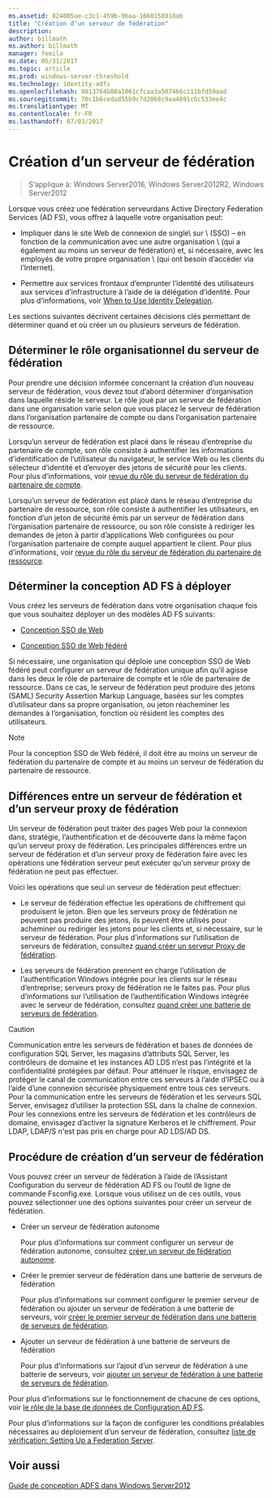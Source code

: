 ```yaml
---
ms.assetid: 824005ae-c3c1-459b-9baa-1660158918ab
title: "Création d’un serveur de fédération"
description: 
author: billmath
ms.author: billmath
manager: femila
ms.date: 05/31/2017
ms.topic: article
ms.prod: windows-server-threshold
ms.technology: identity-adfs
ms.openlocfilehash: 8013764b88a1061cfcaa3a507466c111bfd59aad
ms.sourcegitcommit: 70c1b6cedad55b9c7d2068c9aa4891c6c533ee4c
ms.translationtype: MT
ms.contentlocale: fr-FR
ms.lasthandoff: 07/03/2017
---
```

# <a name="when-to-create-a-federation-server"></a>Création d’un serveur de fédération

>S’applique à: Windows Server2016, Windows Server2012R2, Windows Server2012

Lorsque vous créez une fédération serveurdans Active Directory Federation Services \(AD FS\), vous offrez à laquelle votre organisation peut:  
  
-   Impliquer dans le site Web de connexion de single\ sur \ (SSO\) – en fonction de la communication avec une autre organisation \ (qui a également au moins un serveur de fédération) et, si nécessaire, avec les employés de votre propre organisation \ (qui ont besoin d’accéder via l’Internet).  
  
-   Permettre aux services frontaux d’emprunter l’identité des utilisateurs aux services d’infrastructure à l’aide de la délégation d’identité. Pour plus d’informations, voir [When to Use Identity Delegation](When-to-Use-Identity-Delegation.md).  
  
Les sections suivantes décrivent certaines décisions clés permettant de déterminer quand et où créer un ou plusieurs serveurs de fédération.  
  
## <a name="determine-the-organizational-role-for-the-federation-server"></a>Déterminer le rôle organisationnel du serveur de fédération  
Pour prendre une décision informée concernant la création d’un nouveau serveur de fédération, vous devez tout d’abord déterminer d’organisation dans laquelle réside le serveur. Le rôle joué par un serveur de fédération dans une organisation varie selon que vous placez le serveur de fédération dans l’organisation partenaire de compte ou dans l’organisation partenaire de ressource.  
  
Lorsqu’un serveur de fédération est placé dans le réseau d’entreprise du partenaire de compte, son rôle consiste à authentifier les informations d’identification de l’utilisateur du navigateur, le service Web ou les clients du sélecteur d’identité et d’envoyer des jetons de sécurité pour les clients. Pour plus d’informations, voir [revue du rôle du serveur de fédération du partenaire de compte](Review-the-Role-of-the-Federation-Server-in-the-Account-Partner.md).  
  
Lorsqu’un serveur de fédération est placé dans le réseau d’entreprise du partenaire de ressource, son rôle consiste à authentifier les utilisateurs, en fonction d’un jeton de sécurité émis par un serveur de fédération dans l’organisation partenaire de ressource, ou son rôle consiste à rediriger les demandes de jeton à partir d’applications Web configurées ou pour l’organisation partenaire de compte auquel appartient le client. Pour plus d’informations, voir [revue du rôle du serveur de fédération du partenaire de ressource](Review-the-Role-of-the-Federation-Server-in-the-Resource-Partner.md).  
  
## <a name="determine-which-ad-fs-design-to-deploy"></a>Déterminer la conception AD FS à déployer  
Vous créez les serveurs de fédération dans votre organisation chaque fois que vous souhaitez déployer un des modèles AD FS suivants:  
  
-   [Conception SSO de Web](Web-SSO-Design.md)  
  
-   [Conception SSO de Web fédéré](Federated-Web-SSO-Design.md)  
  
Si nécessaire, une organisation qui déploie une conception SSO de Web fédéré peut configurer un serveur de fédération unique afin qu’il agisse dans les deux le rôle de partenaire de compte et le rôle de partenaire de ressource. Dans ce cas, le serveur de fédération peut produire des jetons \(SAML\) Security Assertion Markup Language, basées sur les comptes d’utilisateur dans sa propre organisation, ou jeton réacheminer les demandes à l’organisation, fonction où résident les comptes des utilisateurs.  
  
> [!NOTE]  
> Pour la conception SSO de Web fédéré, il doit être au moins un serveur de fédération du partenaire de compte et au moins un serveur de fédération du partenaire de ressource.  
  
## <a name="differences-between-a-federation-server-and-a-federation-server-proxy"></a>Différences entre un serveur de fédération et d’un serveur proxy de fédération  
Un serveur de fédération peut traiter des pages Web pour la connexion dans, stratégie, l’authentification et de découverte dans la même façon qu’un serveur proxy de fédération. Les principales différences entre un serveur de fédération et d’un serveur proxy de fédération faire avec les opérations une fédération serveur peut exécuter qu’un serveur proxy de fédération ne peut pas effectuer.  
  
Voici les opérations que seul un serveur de fédération peut effectuer:  
  
-   Le serveur de fédération effectue les opérations de chiffrement qui produisent le jeton. Bien que les serveurs proxy de fédération ne peuvent pas produire des jetons, ils peuvent être utilisés pour acheminer ou rediriger les jetons pour les clients et, si nécessaire, sur le serveur de fédération. Pour plus d’informations sur l’utilisation de serveurs de fédération, consultez [quand créer un serveur Proxy de fédération](When-to-Create-a-Federation-Server-Proxy.md).  
  
-   Les serveurs de fédération prennent en charge l’utilisation de l’authentification Windows intégrée pour les clients sur le réseau d’entreprise; serveurs proxy de fédération ne le faites pas. Pour plus d’informations sur l’utilisation de l’authentification Windows intégrée avec le serveur de fédération, consultez [quand créer une batterie de serveurs de fédération](When-to-Create-a-Federation-Server-Farm.md).  
  
> [!CAUTION]  
> Communication entre les serveurs de fédération et bases de données de configuration SQL Server, les magasins d’attributs SQL Server, les contrôleurs de domaine et les instances AD LDS n’est pas l’intégrité et la confidentialité protégées par défaut. Pour atténuer le risque, envisagez de protéger le canal de communication entre ces serveurs à l’aide d’IPSEC ou à l’aide d’une connexion sécurisée physiquement entre tous ces serveurs. Pour la communication entre les serveurs de fédération et les serveurs SQL Server, envisagez d’utiliser la protection SSL dans la chaîne de connexion. Pour les connexions entre les serveurs de fédération et les contrôleurs de domaine, envisagez d’activer la signature Kerberos et le chiffrement. Pour LDAP, LDAP\/S n'est pas pris en charge pour AD LDS\/AD DS.  
  
## <a name="how-to-create-a-federation-server"></a>Procédure de création d’un serveur de fédération  
Vous pouvez créer un serveur de fédération à l’aide de l’Assistant Configuration du serveur de fédération AD FS ou l’outil de ligne de commande Fsconfig.exe. Lorsque vous utilisez un de ces outils, vous pouvez sélectionner une des options suivantes pour créer un serveur de fédération.  
  
-   Créer un serveur de fédération autonome  
  
    Pour plus d’informations sur comment configurer un serveur de fédération autonome, consultez [créer un serveur de fédération autonome](../../ad-fs/deployment/Create-a-Stand-Alone-Federation-Server.md).  
  
-   Créer le premier serveur de fédération dans une batterie de serveurs de fédération  
  
    Pour plus d’informations sur comment configurer le premier serveur de fédération ou ajouter un serveur de fédération à une batterie de serveurs, voir [créer le premier serveur de fédération dans une batterie de serveurs de fédération](../../ad-fs/deployment/Create-the-First-Federation-Server-in-a-Federation-Server-Farm.md).  
  
-   Ajouter un serveur de fédération à une batterie de serveurs de fédération  
  
    Pour plus d’informations sur l’ajout d’un serveur de fédération à une batterie de serveurs, voir [ajouter un serveur de fédération à une batterie de serveurs de fédération](../../ad-fs/deployment/Add-a-Federation-Server-to-a-Federation-Server-Farm.md).  
  
Pour plus d’informations sur le fonctionnement de chacune de ces options, voir [le rôle de la base de données de Configuration AD FS](../../ad-fs/technical-reference/The-Role-of-the-AD-FS-Configuration-Database.md).  
  
Pour plus d’informations sur la façon de configurer les conditions préalables nécessaires au déploiement d’un serveur de fédération, consultez [liste de vérification: Setting Up a Federation Server](../../ad-fs/deployment/Checklist--Setting-Up-a-Federation-Server.md).  
  
## <a name="see-also"></a>Voir aussi
[Guide de conception ADFS dans Windows Server2012](AD-FS-Design-Guide-in-Windows-Server-2012.md)

